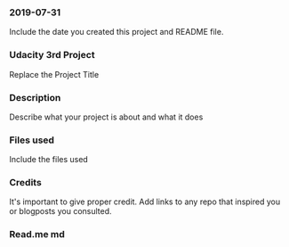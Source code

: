 ### 2019-07-31
Include the date you created this project and README file.

### Udacity 3rd Project
Replace the Project Title

### Description
Describe what your project is about and what it does

### Files used
Include the files used

### Credits
It's important to give proper credit. Add links to any repo that inspired you or blogposts you consulted.

### Read.me md 
